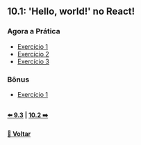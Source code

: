 ## 10.1: 'Hello, world!' no React!

### Agora a Prática
- [Exercício 1](https://github.com/nnnnadia/trybe-exercicios/commit/4dc5371f1741006dc9db0112ab956212ddeee6c6)
- [Exercício 2](https://github.com/nnnnadia/trybe-exercicios/commit/010277d62264b5498116040ea7a4f0c5bc2ab273)
- [Exercício 3](https://github.com/nnnnadia/trybe-exercicios/commit/fb42e7149b30f48c205888fc56ffc1d7af4794af)

### Bônus
- [Exercício 1](https://github.com/nnnnadia/trybe-exercicios/commit/568830668f61a029fe5f8ca53d7b79acb2fbd49f)

## 

#### [:arrow_left: 9.3](../../../../modulo1-fundamentos/bloco9-javascript-testes-assincronos/dia9-3/X-agora-a-pratica/exercicios.md) | [10.2 :arrow_right:](../../dia10-2/x-agora-a-pratica/exercicios.md)

#### [🚀 Voltar](https://github.com/nnnnadia/trybe-exercicios#bloco-10-introdu%C3%A7%C3%A3o-%C3%A0-react)
